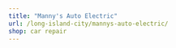 ```yaml
---
title: "Manny's Auto Electric"
url: /long-island-city/mannys-auto-electric/
shop: car repair
---
```


